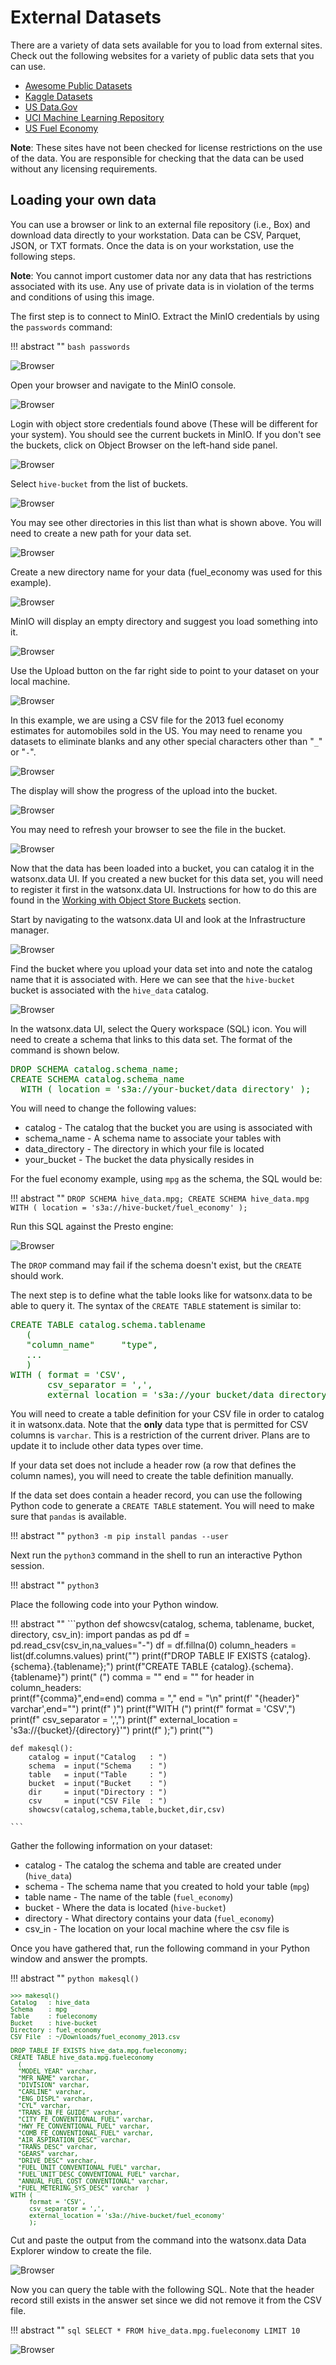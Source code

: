 # External Datasets

There are a variety of data sets available for you to load from external sites. Check out the following websites for a variety of public data sets that you can use.

* <a href="https://github.com/awesomedata/awesome-public-datasets" target="_blank">Awesome Public Datasets</a>
* <a href="https://www.kaggle.com/datasets" target="_blank">Kaggle Datasets</a>
* <a href="https://data.gov/" target="_blank">US Data.Gov</a>
* <a href="https://archive.ics.uci.edu/datasets" target="_blank">UCI Machine Learning Repository</a>
* <a href="https://www.fueleconomy.gov/feg/download.shtml" target="_blank">US Fuel Economy</a>

**Note**: These sites have not been checked for license restrictions on the use of the data. You are responsible for checking that the data can be used without any licensing requirements.

## Loading your own data

You can use a browser or link to an external file repository (i.e., Box) and download data directly to your workstation. Data can be CSV, Parquet, JSON, or TXT formats. Once the data is on your workstation, use the following steps. 

**Note**: You cannot import customer data nor any data that has restrictions associated with its use. Any use of private data is in violation of the terms and conditions of using this image.

The first step is to connect to MinIO. Extract the MinIO credentials by using the `passwords` command:

!!! abstract ""
    ```bash
    passwords
    ```

![Browser](wxd-images/wxd-showpasswords.png)

Open your browser and navigate to the MinIO console.
   
![Browser](wxd-images/minio-logon.png)
 
Login with object store credentials found above (These will be different for your system). You should see the current buckets in MinIO. If you don't see the buckets, click on Object Browser on the left-hand side panel.

![Browser](wxd-images/minio-objects.png)

Select `hive-bucket` from the list of buckets.

![Browser](wxd-images/minio-hive-bucket.png)

You may see other directories in this list than what is shown above. You will need to create a new path for your data set. 

![Browser](wxd-images/minio-new-path.png)

Create a new directory name for your data (fuel_economy was used for this example). 

![Browser](wxd-images/minio-fuel-economy.png)

MinIO will display an empty directory and suggest you load something into it.

![Browser](wxd-images/minio-empty-directory.png)

Use the Upload button on the far right side to point to your dataset on your local machine. 

![Browser](wxd-images/minio-update-file-menu.png)

In this example, we are using a CSV file for the 2013 fuel economy estimates for automobiles sold in the US. You may need to rename you datasets to eliminate blanks and any other special characters other than "`_`" or "`-`".

![Browser](wxd-images/minio-file-selection.png)

The display will show the progress of the upload into the bucket.

![Browser](wxd-images/minio-upload-complete.png)

You may need to refresh your browser to see the file in the bucket.

![Browser](wxd-images/minio-file-loaded.png)

Now that the data has been loaded into a bucket, you can catalog it in the watsonx.data UI. If you created a new bucket for this data set, you will need to register it first in the watsonx.data UI. Instructions for how to do this are found in the [Working with Object Store Buckets](wxd-objectstore.md) section.

Start by navigating to the watsonx.data UI and look at the Infrastructure manager. 

![Browser](wxd-images/watsonx-sample-infrastructure.png)

Find the bucket where you upload your data set into and note the catalog name that it is associated with. Here we can see that the `hive-bucket` bucket is associated with the `hive_data` catalog.

![Browser](wxd-images/watsonx-buckets.png)

In the watsonx.data UI, select the Query workspace (SQL) icon. You will need to create a schema that links to this data set. The format of the command is shown below.

<pre style="color: darkgreen; overflow: auto">
DROP SCHEMA catalog.schema_name;
CREATE SCHEMA catalog.schema_name 
  WITH ( location = 's3a://your-bucket/data_directory' );
</pre>

You will need to change the following values:

* catalog - The catalog that the bucket you are using is associated with
* schema_name - A schema name to associate your tables with
* data_directory - The directory in which your file is located
* your_bucket - The bucket the data physically resides in

For the fuel economy example, using `mpg` as the schema, the SQL would be:

!!! abstract ""
    ```
    DROP SCHEMA hive_data.mpg;
    CREATE SCHEMA hive_data.mpg 
      WITH ( location = 's3a://hive-bucket/fuel_economy' );
    ```

Run this SQL against the Presto engine:

![Browser](wxd-images/watsonx-create-fuelschema.png)

The `DROP` command may fail if the schema doesn't exist, but the `CREATE` should work. 

The next step is to define what the table looks like for watsonx.data to be able to query it. The syntax of the `CREATE TABLE` statement is similar to:

<pre style="color: darkgreen; overflow: auto">
CREATE TABLE catalog.schema.tablename
   (
   "column_name"     "type",
   ...
   )
WITH ( format = 'CSV', 
       csv_separator = ',', 
       external_location = 's3a://your_bucket/data_directory');
</pre>

You will need to create a table definition for your CSV file in order to catalog it in watsonx.data. Note that the **only** data type that is permitted for CSV columns is `varchar`. This is a restriction of the current driver. Plans are to update it to include other data types over time.

If your data set does not include a header row (a row that defines the column names), you will need to create the table definition manually. 

If the data set does contain a header record, you can use the following Python code to generate a `CREATE TABLE` statement. You will need to make sure that `pandas` is available.

!!! abstract ""
    ```
    python3 -m pip install pandas --user
    ```

Next run the `python3` command in the shell to run an interactive Python session.

!!! abstract ""
    ```
    python3
    ```

Place the following code into your Python window.

!!! abstract ""
    ```python
    def showcsv(catalog, schema, tablename, bucket, directory, csv_in):
        import pandas as pd
        df = pd.read_csv(csv_in,na_values="-")
        df = df.fillna(0)
        column_headers = list(df.columns.values)
        print("")
        print(f"DROP TABLE IF EXISTS {catalog}.{schema}.{tablename};")
        print(f"CREATE TABLE {catalog}.{schema}.{tablename}")
        print("  (")
        comma = ""
        end = ""
        for header in column_headers:   
            print(f"{comma}",end=end)
            comma = ","
            end   = "\n"
            print(f'  "{header}" varchar',end="")
        print(f"  )") 
        print(f"WITH (")
        print(f"     format = 'CSV',")
        print(f"     csv_separator = ',',")
        print(f"     external_location = 's3a://{bucket}/{directory}'")
        print(f"     );")
        print("")

    def makesql():
        catalog = input("Catalog   : ")
        schema  = input("Schema    : ")
        table   = input("Table     : ")
        bucket  = input("Bucket    : ")
        dir     = input("Directory : ")
        csv     = input("CSV File  : ")
        showcsv(catalog,schema,table,bucket,dir,csv)

    ```

Gather the following information on your dataset:

* catalog - The catalog the schema and table are created under (`hive_data`)
* schema - The schema name that you created to hold your table (`mpg`)
* table name - The name of the table (`fuel_economy`)
* bucket - Where the data is located (`hive-bucket`)
* directory - What directory contains your data (`fuel_economy`)
* csv_in - The location on your local machine where the csv file is 

Once you have gathered that, run the following command in your Python window and answer the prompts.

!!! abstract ""
    ```python
    makesql()
    ```
<pre style="font-size: small; color: darkgreen; overflow: auto">
>>> makesql()
Catalog   : hive_data
Schema    : mpg
Table     : fueleconomy
Bucket    : hive-bucket
Directory : fuel_economy
CSV File  : ~/Downloads/fuel_economy_2013.csv

DROP TABLE IF EXISTS hive_data.mpg.fueleconomy;
CREATE TABLE hive_data.mpg.fueleconomy
  (
  "MODEL_YEAR" varchar,
  "MFR_NAME" varchar,
  "DIVISION" varchar,
  "CARLINE" varchar,
  "ENG_DISPL" varchar,
  "CYL" varchar,
  "TRANS_IN_FE_GUIDE" varchar,
  "CITY_FE_CONVENTIONAL_FUEL" varchar,
  "HWY_FE_CONVENTIONAL_FUEL" varchar,
  "COMB_FE_CONVENTIONAL_FUEL" varchar,
  "AIR_ASPIRATION_DESC" varchar,
  "TRANS_DESC" varchar,
  "GEARS" varchar,
  "DRIVE_DESC" varchar,
  "FUEL_UNIT_CONVENTIONAL_FUEL" varchar,
  "FUEL_UNIT_DESC_CONVENTIONAL_FUEL" varchar,
  "ANNUAL_FUEL_COST_CONVENTIONAL" varchar,
  "FUEL_METERING_SYS_DESC" varchar  )
WITH (
     format = 'CSV',
     csv_separator = ',',
     external_location = 's3a://hive-bucket/fuel_economy'
     );
</pre>

Cut and paste the output from the command into the watsonx.data Data Explorer window to create the file.

![Browser](wxd-images/watsonx-create-mpg.png)

Now you can query the table with the following SQL. Note that the header record still exists in the answer set since we did not remove it from the CSV file.

!!! abstract ""
    ```sql
    SELECT * FROM hive_data.mpg.fueleconomy LIMIT 10
    ```

![Browser](wxd-images/watsonx-results.png)